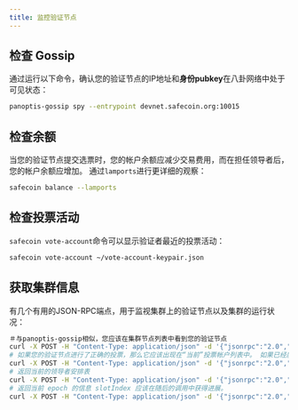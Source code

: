 ```yaml
---
title: 监控验证节点
---
```


## 检查 Gossip

通过运行以下命令，确认您的验证节点的IP地址和**身份pubkey**在八卦网络中处于可见状态：

```bash
panoptis-gossip spy --entrypoint devnet.safecoin.org:10015
```

## 检查余额

当您的验证节点提交选票时，您的帐户余额应减少交易费用，而在担任领导者后，您的帐户余额应增加。 通过`lamports`进行更详细的观察：

```bash
safecoin balance --lamports
```

## 检查投票活动

`safecoin vote-account`命令可以显示验证者最近的投票活动：

```bash
safecoin vote-account ~/vote-account-keypair.json
```

## 获取集群信息

有几个有用的JSON-RPC端点，用于监视集群上的验证节点以及集群的运行状况：

```bash
＃与panoptis-gossip相似，您应该在集群节点列表中看到您的验证节点
curl -X POST -H "Content-Type: application/json" -d '{"jsonrpc":"2.0","id":1, "method":"getClusterNodes"}' http://api.devnet.safecoin.org
# 如果您的验证节点进行了正确的投票，那么它应该出现在“当前”投票帐户列表中。 如果已经质押，那么`stake` 应当为 > 0
curl -X POST -H "Content-Type: application/json" -d '{"jsonrpc":"2.0","id":1, "method":"getVoteAccounts"}' http://api.devnet.safecoin.org
# 返回当前的领导者安排表
curl -X POST -H "Content-Type: application/json" -d '{"jsonrpc":"2.0","id":1, "method":"getLeaderSchedule"}' http://api.devnet.safecoin.org
# 返回当前 epoch 的信息 slotIndex 应该在随后的调用中获得进展。
curl -X POST -H "Content-Type: application/json" -d '{"jsonrpc":"2.0","id":1, "method":"getEpochInfo"}' http://api.devnet.safecoin.org
```
